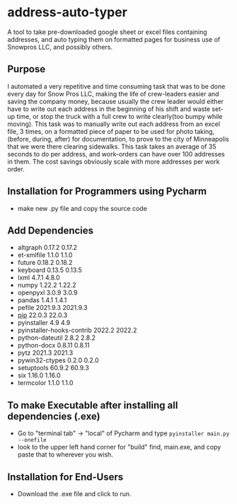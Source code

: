 # address-auto-typer
A tool to take pre-downloaded google sheet or excel files containing addresses, and auto typing them on formatted pages for business use of Snowpros LLC, and possibly others.

## Purpose
I automated a very repetitive and time consuming task that was to be done every day for Snow Pros LLC, making the life of crew-leaders easier and saving the company money, because usually the crew leader would either have to write out each address in the beginning of his shift and waste set-up time, or stop the truck with a full crew to write clearly(too bumpy while moving). This task was to manually write out each address from an excel file, 3 times, on a formatted piece of paper to be used for photo taking, (before, during, after) for documentation, to prove to the city of Minneapolis that we were there clearing sidewalks. This task takes an average of 35 seconds to do per address, and work-orders can have over 100 addresses in them. The cost savings obviously scale with more addresses per work order. 

## Installation for Programmers using Pycharm
* make new .py file and copy the source code
## Add Dependencies 
* altgraph	0.17.2	0.17.2
* et-xmlfile	1.1.0	1.1.0
* future	0.18.2	0.18.2
* keyboard	0.13.5	0.13.5
* lxml	4.7.1	4.8.0
* numpy	1.22.2	1.22.2
* openpyxl	3.0.9	3.0.9
* pandas	1.4.1	1.4.1
* pefile	2021.9.3	2021.9.3
* [pip](https://www.geeksforgeeks.org/how-to-install-pip-on-windows/)	22.0.3	22.0.3
* pyinstaller	4.9	4.9
* pyinstaller-hooks-contrib	2022.2	2022.2
* python-dateutil	2.8.2	2.8.2
* python-docx	0.8.11	0.8.11
* pytz	2021.3	2021.3
* pywin32-ctypes	0.2.0	0.2.0
* setuptools	60.9.2	60.9.3
* six	1.16.0	1.16.0
* termcolor	1.1.0	1.1.0

## To make Executable after installing all dependencies (.exe)
* Go to "terminal tab" -> "local" of Pycharm and type 
`pyinstaller main.py --onefile`
* look to the upper left hand corner for "build" find, main.exe, and copy paste that to wherever you wish. 

## Installation for End-Users
* Download the .exe file and click to run.
 

